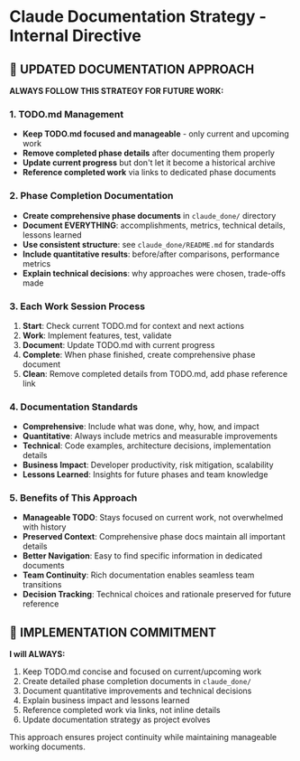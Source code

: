 # Claude Documentation Strategy - Internal Directive

## 📝 UPDATED DOCUMENTATION APPROACH

**ALWAYS FOLLOW THIS STRATEGY FOR FUTURE WORK:**

### 1. TODO.md Management
- **Keep TODO.md focused and manageable** - only current and upcoming work
- **Remove completed phase details** after documenting them properly
- **Update current progress** but don't let it become a historical archive
- **Reference completed work** via links to dedicated phase documents

### 2. Phase Completion Documentation
- **Create comprehensive phase documents** in `claude_done/` directory
- **Document EVERYTHING**: accomplishments, metrics, technical details, lessons learned
- **Use consistent structure**: see `claude_done/README.md` for standards
- **Include quantitative results**: before/after comparisons, performance metrics
- **Explain technical decisions**: why approaches were chosen, trade-offs made

### 3. Each Work Session Process
1. **Start**: Check current TODO.md for context and next actions
2. **Work**: Implement features, test, validate
3. **Document**: Update TODO.md with current progress
4. **Complete**: When phase finished, create comprehensive phase document
5. **Clean**: Remove completed details from TODO.md, add phase reference link

### 4. Documentation Standards
- **Comprehensive**: Include what was done, why, how, and impact
- **Quantitative**: Always include metrics and measurable improvements
- **Technical**: Code examples, architecture decisions, implementation details
- **Business Impact**: Developer productivity, risk mitigation, scalability
- **Lessons Learned**: Insights for future phases and team knowledge

### 5. Benefits of This Approach
- **Manageable TODO**: Stays focused on current work, not overwhelmed with history
- **Preserved Context**: Comprehensive phase docs maintain all important details
- **Better Navigation**: Easy to find specific information in dedicated documents
- **Team Continuity**: Rich documentation enables seamless team transitions
- **Decision Tracking**: Technical choices and rationale preserved for future reference

## 🎯 IMPLEMENTATION COMMITMENT

**I will ALWAYS:**
1. Keep TODO.md concise and focused on current/upcoming work
2. Create detailed phase completion documents in `claude_done/`
3. Document quantitative improvements and technical decisions
4. Explain business impact and lessons learned
5. Reference completed work via links, not inline details
6. Update documentation strategy as project evolves

This approach ensures project continuity while maintaining manageable working documents.
